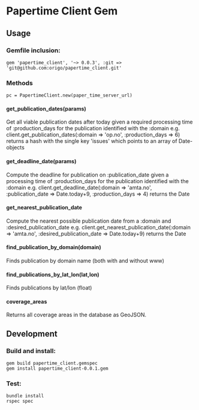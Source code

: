 # Papertime Client Gem


## Usage


### Gemfile inclusion:

```
gem 'papertime_client', '~> 0.0.3', :git => 'git@github.com:origo/papertime_client.git'
```


### Methods

```
pc = PapertimeClient.new(paper_time_server_url)
```


#### get_publication_dates(params)
Get all viable publication dates after today given a required processing time 
of :production_days for the publication identified with the :domain
e.g. client.get_publication_dates(:domain => 'op.no', :production_days => 6)
returns a hash with the single key 'issues' which points to an array of Date-objects

#### get_deadline_date(params)
Compute the deadline for publication on :publication_date given a processing time
of :production_days for the publication identified with the :domain
e.g. client.get_deadline_date(:domain => 'amta.no', :publication_date => Date.today+9, :production_days => 4)
returns the Date

#### get_nearest_publication_date
Compute the nearest possible publication date from a :domain and :desired_publication_date
e.g. client.get_nearest_publication_date(:domain => 'amta.no', :desired_publication_date => Date.today+9)
returns the Date

#### find_publication_by_domain(domain)
Finds publication by domain name (both with and without www)

#### find_publications_by_lat_lon(lat,lon)
Finds publications by lat/lon (float)

#### coverage_areas
Returns all coverage areas in the database as GeoJSON.


## Development


### Build and install:

```
gem build papertime_client.gemspec
gem install papertime_client-0.0.1.gem
```

### Test:

```
bundle install
rspec spec
```

